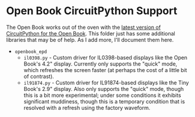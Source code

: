 # Open Book CircuitPython Support

The Open Book works out of the oven with the [latest version of CircuitPython for the Open Book](https://circuitpython.org/board/openbook_m4/). This folder just has some additional libraries that may be of help. As I add more, I'll document them here. 

* `openbook_epd`
  * `il0398.py` - Custom driver for IL0398-based displays like the Open Book's 4.2" display. Currently only supports the "quick" mode, which refreshes the screen faster (at perhaps the cost of a little bit of contrast).
  * `il91874.py` - Custom driver for IL91874-based displays like the Tiny Book's 2.9" display. Also only supports the "quick" mode, though this is a bit more experimental; under some conditions it exhibits significant muddiness, though this is a temporary condition that is resolved with a refresh using the factory waveform.